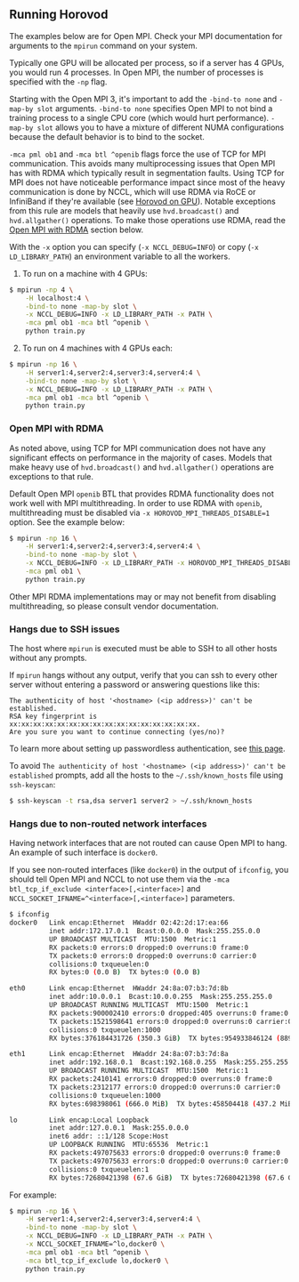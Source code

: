 ## Running Horovod

The examples below are for Open MPI. Check your MPI documentation for arguments to the `mpirun` command on your system.

Typically one GPU will be allocated per process, so if a server has 4 GPUs, you would run 4 processes. In Open MPI,
the number of processes is specified with the `-np` flag.

Starting with the Open MPI 3, it's important to add the `-bind-to none` and `-map-by slot` arguments. `-bind-to none`
specifies Open MPI to not bind a training process to a single CPU core (which would hurt performance). `-map-by slot`
allows you to have a mixture of different NUMA configurations because the default behavior is to bind to the socket.

`-mca pml ob1` and `-mca btl ^openib` flags force the use of TCP for MPI communication.  This avoids many multiprocessing
issues that Open MPI has with RDMA which typically result in segmentation faults.  Using TCP for MPI does not have
noticeable performance impact since most of the heavy communication is done by NCCL, which will use RDMA via RoCE or
InfiniBand if they're available (see [Horovod on GPU](gpus.md)).  Notable exceptions from this rule are models that heavily
use `hvd.broadcast()` and `hvd.allgather()` operations.  To make those operations use RDMA, read the [Open MPI with RDMA](#open-mpi-with-rdma)
section below.

With the `-x` option you can specify (`-x NCCL_DEBUG=INFO`) or copy (`-x LD_LIBRARY_PATH`) an environment variable to all
the workers.

1. To run on a machine with 4 GPUs:

```bash
$ mpirun -np 4 \
    -H localhost:4 \
    -bind-to none -map-by slot \
    -x NCCL_DEBUG=INFO -x LD_LIBRARY_PATH -x PATH \
    -mca pml ob1 -mca btl ^openib \
    python train.py
```

2. To run on 4 machines with 4 GPUs each:

```bash
$ mpirun -np 16 \
    -H server1:4,server2:4,server3:4,server4:4 \
    -bind-to none -map-by slot \
    -x NCCL_DEBUG=INFO -x LD_LIBRARY_PATH -x PATH \
    -mca pml ob1 -mca btl ^openib \
    python train.py
```

### Open MPI with RDMA

As noted above, using TCP for MPI communication does not have any significant effects on performance in the majority of cases.
Models that make heavy use of `hvd.broadcast()` and `hvd.allgather()` operations are exceptions to that rule.

Default Open MPI `openib` BTL that provides RDMA functionality does not work well with MPI multithreading.  In order to use
RDMA with `openib`, multithreading must be disabled via `-x HOROVOD_MPI_THREADS_DISABLE=1` option.  See the example below:

```bash
$ mpirun -np 16 \
    -H server1:4,server2:4,server3:4,server4:4 \
    -bind-to none -map-by slot \
    -x NCCL_DEBUG=INFO -x LD_LIBRARY_PATH -x HOROVOD_MPI_THREADS_DISABLE=1 -x PATH \
    -mca pml ob1 \
    python train.py
```

Other MPI RDMA implementations may or may not benefit from disabling multithreading, so please consult vendor documentation.

### Hangs due to SSH issues

The host where `mpirun` is executed must be able to SSH to all other hosts without any prompts.

If `mpirun` hangs without any output, verify that you can ssh to every other server without entering a password or
answering questions like this:

```
The authenticity of host '<hostname> (<ip address>)' can't be established.
RSA key fingerprint is xx:xx:xx:xx:xx:xx:xx:xx:xx:xx:xx:xx:xx:xx:xx:xx.
Are you sure you want to continue connecting (yes/no)?
```

To learn more about setting up passwordless authentication, see [this page](http://www.linuxproblem.org/art_9.html).

To avoid `The authenticity of host '<hostname> (<ip address>)' can't be established` prompts, add all the hosts to
the `~/.ssh/known_hosts` file using `ssh-keyscan`:

```bash
$ ssh-keyscan -t rsa,dsa server1 server2 > ~/.ssh/known_hosts
```

### Hangs due to non-routed network interfaces

Having network interfaces that are not routed can cause Open MPI to hang. An example of such interface is `docker0`.

If you see non-routed interfaces (like `docker0`) in the output of `ifconfig`, you should tell Open MPI and NCCL to not
use them via the `-mca btl_tcp_if_exclude <interface>[,<interface>]` and `NCCL_SOCKET_IFNAME=^<interface>[,<interface>]`
parameters.

```bash
$ ifconfig
docker0   Link encap:Ethernet  HWaddr 02:42:2d:17:ea:66
          inet addr:172.17.0.1  Bcast:0.0.0.0  Mask:255.255.0.0
          UP BROADCAST MULTICAST  MTU:1500  Metric:1
          RX packets:0 errors:0 dropped:0 overruns:0 frame:0
          TX packets:0 errors:0 dropped:0 overruns:0 carrier:0
          collisions:0 txqueuelen:0
          RX bytes:0 (0.0 B)  TX bytes:0 (0.0 B)

eth0      Link encap:Ethernet  HWaddr 24:8a:07:b3:7d:8b
          inet addr:10.0.0.1  Bcast:10.0.0.255  Mask:255.255.255.0
          UP BROADCAST RUNNING MULTICAST  MTU:1500  Metric:1
          RX packets:900002410 errors:0 dropped:405 overruns:0 frame:0
          TX packets:1521598641 errors:0 dropped:0 overruns:0 carrier:0
          collisions:0 txqueuelen:1000
          RX bytes:376184431726 (350.3 GiB)  TX bytes:954933846124 (889.3 GiB)

eth1      Link encap:Ethernet  HWaddr 24:8a:07:b3:7d:8a
          inet addr:192.168.0.1  Bcast:192.168.0.255  Mask:255.255.255.0
          UP BROADCAST RUNNING MULTICAST  MTU:1500  Metric:1
          RX packets:2410141 errors:0 dropped:0 overruns:0 frame:0
          TX packets:2312177 errors:0 dropped:0 overruns:0 carrier:0
          collisions:0 txqueuelen:1000
          RX bytes:698398061 (666.0 MiB)  TX bytes:458504418 (437.2 MiB)

lo        Link encap:Local Loopback
          inet addr:127.0.0.1  Mask:255.0.0.0
          inet6 addr: ::1/128 Scope:Host
          UP LOOPBACK RUNNING  MTU:65536  Metric:1
          RX packets:497075633 errors:0 dropped:0 overruns:0 frame:0
          TX packets:497075633 errors:0 dropped:0 overruns:0 carrier:0
          collisions:0 txqueuelen:1
          RX bytes:72680421398 (67.6 GiB)  TX bytes:72680421398 (67.6 GiB)
```

For example:

```bash
$ mpirun -np 16 \
    -H server1:4,server2:4,server3:4,server4:4 \
    -bind-to none -map-by slot \
    -x NCCL_DEBUG=INFO -x LD_LIBRARY_PATH -x PATH \
    -x NCCL_SOCKET_IFNAME=^lo,docker0 \
    -mca pml ob1 -mca btl ^openib \
    -mca btl_tcp_if_exclude lo,docker0 \
    python train.py
```
